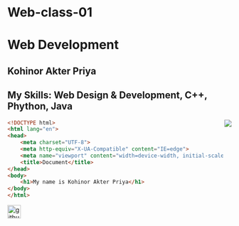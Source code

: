 # Web-class-01
# Web Development
## Kohinor Akter Priya
## My Skills: Web Design & Development, C++, Phython, Java
<img align="right" src="https://camo.githubusercontent.com/cae12fddd9d6982901d82580bdf321d81fb299141098ca1c2d4891870827bf17/68747470733a2f2f6d69726f2e6d656469756d2e636f6d2f6d61782f313336302f302a37513379765349765f7430696f4a2d5a2e676966">


~~~html
<!DOCTYPE html>
<html lang="en">
<head>
    <meta charset="UTF-8">
    <meta http-equiv="X-UA-Compatible" content="IE=edge">
    <meta name="viewport" content="width=device-width, initial-scale=1.0">
    <title>Document</title>
</head>
<body>
    <h1>My name is Kohinor Akter Priya</h1>
</body>
</html>
~~~

[<img src='https://cdn.jsdelivr.net/npm/simple-icons@3.0.1/icons/github.svg' alt='github' height='30'>](https://github.com/kohinorpriya)
